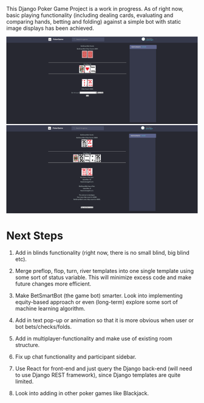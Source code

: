 This Django Poker Game Project is a work in progress. As of right now, basic playing functionality (including dealing cards, evaluating and comparing hands, betting and folding) against a simple bot with static image displays has been achieved.

![Screenshot of In-Game Play](static/images/screenshot2.png)
![Screenshot of End of Hand](static/images/screenshot.png)

# Next Steps
1. Add in blinds functionality (right now, there is no small blind, big blind etc).

2. Merge preflop, flop, turn, river templates into one single template using some sort of status variable. This will minimize excess code and make future changes more efficient.

3. Make BetSmartBot (the game bot) smarter. Look into implementing equity-based approach or even (long-term) explore some sort of machine learning algorithm.

4. Add in text pop-up or animation so that it is more obvious when user or bot bets/checks/folds.

5. Add in multiplayer-functionality and make use of existing room structure.

6. Fix up chat functionality and participant sidebar.

7. Use React for front-end and just query the Django back-end (will need to use Django REST framework), since Django templates are quite limited.

8. Look into adding in other poker games like Blackjack.


